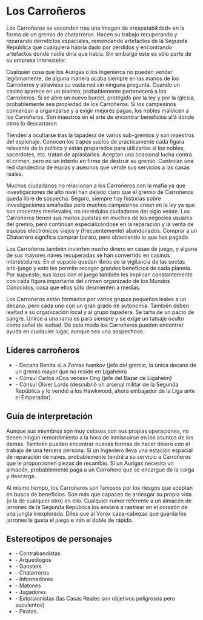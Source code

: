 # Los Carroñeros

Los Carroñeros se esconden tras una imagen de «respetabilidad» en la forma de un gremio de chatarreros. Hacen su trabajo recuperando y reparando derrelictos espaciales, remendando artefactos de la Segunda República que cualquiera habría dado por perdidos y encontrando artefactos donde nadie diría que había. Sin embargo este es sólo parte de su empresa interestelar.

Cualquier cosa que los Aurigas o los Ingenieros no pueden vender legítimamente, de alguna manera acaba siempre en las manos de los Carroñeros y atraviesa su vasta red sin ninguna pregunta. Cuando un casino aparece en un plantea, probablemente pertenecerá a los Carroñeros. Si se abre un nuevo burdel, protegido por la ley y por la Iglesia, probablemente sea propiedad de los Carroñeros. Si los campesinos comienzan a organizarse y a exigir mejores pagas, los nobles maldicen a los Carroñeros. Son maestros en el arte de encontrar beneficios allá donde otros lo descartaron.

Tienden a ocultarse tras la tapadera de varios sub-gremios y son maestros del espionaje. Conocen los trapos sucios de prácticamente cada figura relevante de la política y están preparados para utilizarlos si los nobles, sacerdotes, etc. tratan de aplastarlos. Aceptan una ocasional lucha contra el crimen, pero no un intento en firme de destruir su gremio. Controlan una red clandestina de espías y asesinos que vende sus servicios a las casas reales.

Muchos ciudadanos no relacionan a los Carroñeros con la mafia ya que investigaciones de alto nivel han dejado claro que el gremio de Carroñeros queda libre de sospecha. Seguro, siempre hay historias sobre investigaciones amañadas pero muchos campesinos creen en la ley ya que son inocentes medievales, no incrédulos ciudadanos del siglo veinte. Los Carroñeros tienen sus manos puestas en muchos de los negocios usuales del gremio, pero continúan especializándose en la reparación y la venta de equipos electrónicos viejos y (frecuentemente) abandonados. Comprar a un Chatarrero significa comprar barato, pero obteniendo lo que has pagado.

Los Carroñeros también invierten mucho dinero en casas de juego, y alguna de sus mayores naves recuperadas se han convertido en casinos interestelares. En el espacio quedan libres de la vigilancia de las sectas anti-juego y esto les permite recoger grandes beneficios de cada planeta. Por supuesto, sus lazos con el juego también les implican constantemente con cada figura importante del crimen organizado de los Mundos Conocidos, cosa que ellos sólo desmienten a medias.

Los Carroñeros están formados por varios grupos pequeños leales a un decano, pero cada uno con un gran grado de autonomía. También deben lealtad a su organización local y al grupo tapadera. Se tarta de un pacto de sangre. Unirse a una rama es para siempre y se exige un tatuaje oculto como señal de lealtad. De este modo los Carroñeros pueden encontrar ayuda en cualquier lugar, aunque sea uno sospechoso.

## Líderes carroñeros

<ul>
<li class="list-element">- Decana Benita «La Zorra» Ivankov (jefa del gremio, la única decano de un gremio mayor que no reside en Ligaheim)</li>
<li class="list-element">- Cónsul Carlos «Dos veces» Ong (jefe del Bazar de Ligaheim)</li>
<li class="list-element">- Cónsul Oliver Lords (descubrió un arsenal militar de la Segunda República y lo vendió a los Hawkwood, ahora embajador de la Liga ante el Emperador)</li>
</ul>

## Guía de interpretación

Aunque sus miembros son muy celosos con sus propias operaciones, no tienen ningún remordimiento a la hora de inmiscuirse en los asuntos de los demás. También pueden encontrar nuevas formas de hacer dinero con el trabajo de una tercera persona. Si un Ingeniero lleva una estación espacial de reparación de naves, probablemente tendrá a su servicio a Carroñeros que le proporcionen piezas de recambio. Si un Aurigas necesita un almacén, probablemente paga a un Carroñero que se encargue de la carga y descarga.

Al mismo tiempo, los Carroñeros son famosos por los riesgos que aceptan en busca de beneficios. Son más que capaces de arriesgar su propia vida (o la de cualquier otro) en ello. Cualquier rumor referente a un almacén de jarrones de la Segunda República los enviará a rastrear en el corazón de una jungla inexplorada. Diles que al Vorox caza-cabezas que guarda los jarrones le gusta el juego e irán el doble de rápido.

## Estereotipos de personajes

<ul>
<li class="list-element">- Contrabandistas</li>
<li class="list-element">- Arqueólogos</li>
<li class="list-element">- Gansters</li>
<li class="list-element">- Chatarreros</li>
<li class="list-element">- Informadores</li>
<li class="list-element">- Matones</li>
<li class="list-element">- Jugadores</li>
<li class="list-element">- Extorsionistas (las Casas Reales son objetivos peligrosos pero suculentos)</li>
<li class="list-element">- Piratas.</li>
</ul>
